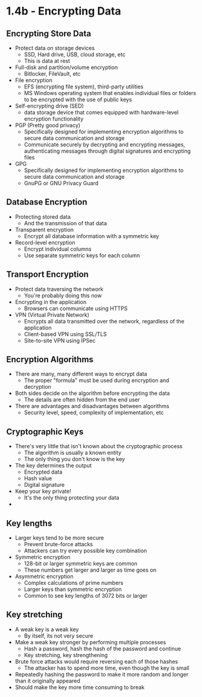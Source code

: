# 1.4b - Encrypting Data
## Encrypting Store Data
- Protect data on storage devices
	- SSD, Hard drive, USB, cloud storage, etc
	- This is data at rest
- Full-disk and partition/volume encryption
	- Bitlocker, FileVault, etc
- File encryption
	- EFS (encrypting file system), third-party utilities
	- MS Windows operating system that enables individual files or folders to be encrypted with the use of public keys
- Self-encrypting drive (SED)
	- data storage device that comes equipped with hardware-level encryption functionality
- PGP (Pretty good privacy)
	- Specifically designed for implementing encryption algorithms to secure data communication and storage
	- Communicate securely by decrypting and encrypting messages, authenticating messages through digital signatures and encrypting files
- GPG
	- Specifically designed for implementing encryption algorithms to secure data communication and storage
	- GnuPG or GNU Privacy Guard
## Database Encryption
- Protecting stored data
	- And the transmission of that data
- Transparent encryption
	- Encrypt all database information with a symmetric key
- Record-level encryption
	- Encrypt individual columns
	- Use separate symmetric keys for each column
## Transport Encryption
- Protect data traversing the network
	- You're probably doing this now
- Encrypting in the application
	- Browsers can communicate using HTTPS
- VPN (Virtual Private Network)
	- Encrypts all data transmitted over the network, regardless of the application
	- Client-based VPN using SSL/TLS
	- Site-to-site VPN using IPSec
## Encryption Algorithms
- There are many, many different ways to encrypt data
	- The proper "formula" must be used during encryption and decryption
- Both sides decide on the algorithm before encrypting the data
	- The details are often hidden from the end user
- There are advantages and disadvantages between algorithms
	- Security level, speed, complexity of implementation, etc
## Cryptographic Keys
- There's very little that isn't known about the cryptographic process
	- The algorithm is usually a known entity
	- The only thing you don't know is the key
- The key determines the output
	- Encrypted data
	- Hash value
	- Digital signature
- Keep your key private!
	- It's the only thing protecting your data
- 
## Key lengths
- Larger keys tend to be more secure
	- Prevent brute-force attacks
	- Attackers can try every possible key combination
- Symmetric encryption
	- 128-bit or larger symmetric keys are common
	- These numbers get larger and larger as time goes on
- Asymmetric encryption
	- Complex calculations of prime numbers
	- Larger keys than symmetric encryption
	- Common to see key lengths of 3072 bits or larger
## Key stretching
- A weak key is a weak key
	- By itself, its not very secure
- Make a weak key stronger by performing multiple processes
	- Hash a password, hash the hash of the password and continue
	- Key stretching, key strengthening
- Brute force attacks would require reversing each of those hashes
	- The attacker has to spend more time, even though the key is small
- Repeatedly hashing the password to make it more random and longer than it originally appeared
- Should make the key more time consuming to break